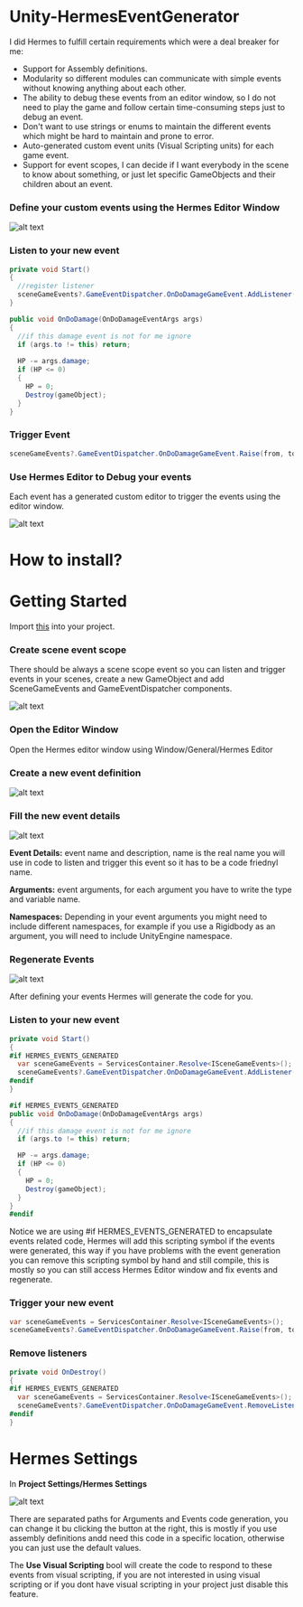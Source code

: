 # Unity-HermesEventGenerator
I did Hermes to fulfill certain requirements which were a deal breaker for me:

- Support for Assembly definitions.
- Modularity so different modules can communicate with simple events without knowing anything about each other.
- The ability to debug these events from an editor window, so I do not need to play the game and follow certain time-consuming steps just to debug an event.
- Don't want to use strings or enums to maintain the different events which might be hard to maintain and prone to error.
- Auto-generated custom event units (Visual Scripting units) for each game event.
- Support for event scopes, I can decide if I want everybody in the scene to know about something, or just let specific GameObjects and their children about an event.

### Define your custom events using the Hermes Editor Window

![alt text](https://github.com/platinio/Unity-HermesEventGenerator/blob/main/ReadmeResources/hermesEditorWindow.png?raw=true)

### Listen to your new event

```csharp
private void Start()
{
  //register listener
  sceneGameEvents?.GameEventDispatcher.OnDoDamageGameEvent.AddListener(OnDoDamage);
}

public void OnDoDamage(OnDoDamageEventArgs args)
{
  //if this damage event is not for me ignore
  if (args.to != this) return;
            
  HP -= args.damage;
  if (HP <= 0)
  {
    HP = 0;
    Destroy(gameObject);
  }
}
```

### Trigger Event

```csharp
sceneGameEvents?.GameEventDispatcher.OnDoDamageGameEvent.Raise(from, to, damage);
```

### Use Hermes Editor to Debug your events

Each event has a generated custom editor to trigger the events using the editor window.

![alt text](https://github.com/platinio/Unity-HermesEventGenerator/blob/main/ReadmeResources/hermesEditorWindowDebug.png?raw=true)

# How to install?

# Getting Started

Import [this](https://github.com/platinio/Unity-HermesEventGenerator/releases/download/1.0.0/Unity-HermesGameEvents.unitypackage) into your project.

### Create scene event scope

There should be always a scene scope event so you can listen and trigger events in your scenes, create a new GameObject and add SceneGameEvents and GameEventDispatcher components.

![alt text](https://github.com/platinio/Unity-HermesEventGenerator/blob/main/ReadmeResources/sceneGameEvents.png?raw=true)

### Open the Editor Window

Open the Hermes editor window using Window/General/Hermes Editor

### Create a new event definition

![alt text](https://github.com/platinio/Unity-HermesEventGenerator/blob/main/ReadmeResources/creatEventDefinitionStep.png?raw=true)

### Fill the new event details

![alt text](https://github.com/platinio/Unity-HermesEventGenerator/blob/main/ReadmeResources/eventDefinitionDetails.png?raw=true)

**Event Details:** event name and description, name is the real name you will use in code to listen and trigger this event so it has to be a code friednyl name.

**Arguments:** event arguments, for each argument you have to write the type and variable name.

**Namespaces:** Depending in your event arguments you might need to include different namespaces, for example if you use a Rigidbody as an argument, you will need to include UnityEngine namespace.

### Regenerate Events

![alt text](https://github.com/platinio/Unity-HermesEventGenerator/blob/main/ReadmeResources/regenerateEvents.png?raw=true)

After defining your events Hermes will generate the code for you.

### Listen to your new event

```csharp
private void Start()
{
#if HERMES_EVENTS_GENERATED
  var sceneGameEvents = ServicesContainer.Resolve<ISceneGameEvents>();
  sceneGameEvents?.GameEventDispatcher.OnDoDamageGameEvent.AddListener(OnDoDamage);
#endif
}

#if HERMES_EVENTS_GENERATED
public void OnDoDamage(OnDoDamageEventArgs args)
{
  //if this damage event is not for me ignore
  if (args.to != this) return;

  HP -= args.damage;
  if (HP <= 0)
  {
    HP = 0;
    Destroy(gameObject);
  }
}
#endif
```
Notice we are using #if HERMES_EVENTS_GENERATED to encapsulate events related code, Hermes will add this scripting symbol if the events were generated, this way if you have problems with the event generation you can remove this scripting symbol by hand and still compile, this is mostly so you can still access Hermes Editor window and fix events and regenerate.


### Trigger your new event

```csharp
var sceneGameEvents = ServicesContainer.Resolve<ISceneGameEvents>();
sceneGameEvents?.GameEventDispatcher.OnDoDamageGameEvent.Raise(from, to, damage);
```

### Remove listeners

```csharp
private void OnDestroy()
{
#if HERMES_EVENTS_GENERATED
  var sceneGameEvents = ServicesContainer.Resolve<ISceneGameEvents>();
  sceneGameEvents?.GameEventDispatcher.OnDoDamageGameEvent.RemoveListener(OnDoDamage);
#endif
}
```

# Hermes Settings

In **Project Settings/Hermes Settings**

![alt text](https://github.com/platinio/Unity-HermesEventGenerator/blob/main/ReadmeResources/hermesSettings.png?raw=true)

There are separated paths for Arguments and Events code generation, you can change it bu clicking the button at the right, this is mostly if you use assembly definitions andd need this code in a specific location, otherwise you can just use the default values.

The **Use Visual Scripting** bool will create the code to respond to these events from visual scripting, if you are not interested in using visual scripting or if you dont have visual scripting in your project just disable this feature.


